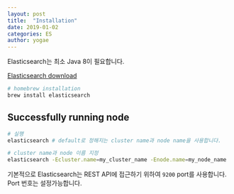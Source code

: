 ```yaml
---
layout: post
title:  "Installation"
date: 2019-01-02
categories: ES
author: yogae
---
```


Elasticsearch는 최소 Java 8이 필요합니다. 

[Elasticsearch download](http://www.elastic.co/downloads)

```bash
# homebrew installation
brew install elasticsearch
```

## Successfully running node

```bash
# 실행
elasticsearch # default로 정해지는 cluster name과 node name을 사용합니다.
```

```bash
# cluster name과 node 이름 지정
elasticsearch -Ecluster.name=my_cluster_name -Enode.name=my_node_name
```

기본적으로 Elasticsearch는 REST API에 접근하기 위하여 `9200` port를 사용합니다. Port 번호는 설정가능합니다.
